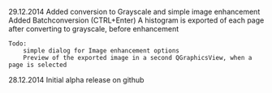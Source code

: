 29.12.2014
    Added conversion to Grayscale and simple image enhancement
    Added Batchconversion (CTRL+Enter)
    A histogram is exported of each page after converting to grayscale, before enhancement

    Todo:
        simple dialog for Image enhancement options
        Preview of the exported image in a second QGraphicsView, when a page is selected

28.12.2014
    Initial alpha release on github
